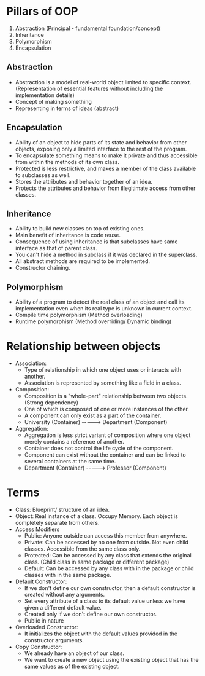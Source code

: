 # Pillars of OOP

1. Abstraction (Principal - fundamental foundation/concept)
2. Inheritance
3. Polymorphism
4. Encapsulation

## Abstraction
- Abstraction is a model of real-world object limited to specific context. (Representation of essential features without including the implementation details)
- Concept of making something
- Representing in terms of ideas (abstract)

## Encapsulation
- Ability of an object to hide parts of its state and behavior from other objects, exposing only a limited interface to the rest of the program.
- To encapsulate something means to make it private and thus accessible from within the methods of its own class.
- Protected is less restrictive, and makes a member of the class available to subclasses as well.
- Stores the attributes and behavior together of an idea.
- Protects the attributes and behavior from illegitimate access from other classes. 

## Inheritance
- Ability to build new classes on top of existing ones.
- Main benefit of inheritance is code reuse. 
- Consequence of using inheritance is that subclasses have same interface as that of parent class. 
- You can't hide a method in subclass if it was declared in the superclass.
- All abstract methods are required to be implemented. 
- Constructor chaining.

## Polymorphism
- Ability of a program to detect the real class of an object and call its implementation even when its real type is unknown in current context.
- Compile time polymorphism (Method overloading)
- Runtime polymorphism (Method overriding/ Dynamic binding)


# Relationship between objects
- Association: 
  - Type of relationship in which one object uses or interacts with another. 
  - Association is represented by something like a field in a class. 
- Composition:
  - Composition is a "whole-part" relationship between two objects. (Strong dependency)
  - One of which is composed of one or more instances of the other. 
  - A component can only exist as a part of the container.
  - University (Container) -----> Department (Component)
- Aggregation:
  - Aggregation is less strict variant of composition where one object merely contains a reference of another. 
  - Container does not control the life cycle of the component. 
  - Component can exist without the container and can be linked to several containers at the same time. 
  - Department (Container) -----> Professor (Component)


# Terms
- Class: Blueprint/ structure of an idea.
- Object: Real instance of a class. Occupy Memory. Each object is completely separate from others.
- Access Modifiers 
  - Public: Anyone outside can access this member from anywhere.
  - Private: Can be accessed by no one from outside. Not even child classes. Accessible from the same class only.
  - Protected: Can be accessed by any class that extends the original class. (Child class in same package or different package)
  - Default: Can be accessed by any class with in the package or child classes with in the same package. 
- Default Constructor: 
  - If we don't define our own constructor, then a default constructor is created without any arguments. 
  - Set every attribute of a class to its default value unless we have given a different default value.
  - Created only if we don't define our own constructor. 
  - Public in nature 
- Overloaded Constructor:
  - It initializes the object with the default values provided in the constructor arguments.
- Copy Constructor:
  - We already have an object of our class. 
  - We want to create a new object using the existing object that has the same values as of the existing object. 